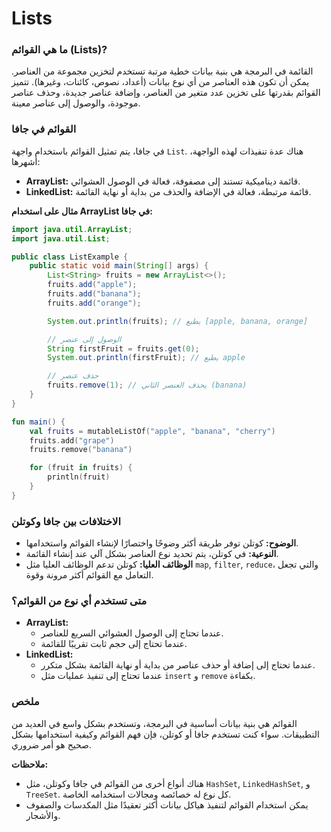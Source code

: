 # Lists

### ما هي القوائم (Lists)?

القائمة في البرمجة هي بنية بيانات خطية مرتبة تستخدم لتخزين مجموعة من العناصر. يمكن أن تكون هذه العناصر من أي نوع بيانات (أعداد، نصوص، كائنات، وغيرها). تتميز القوائم بقدرتها على تخزين عدد متغير من العناصر، وإضافة عناصر جديدة، وحذف عناصر موجودة، والوصول إلى عناصر معينة.

### القوائم في جافا

في جافا، يتم تمثيل القوائم باستخدام واجهة `List`. هناك عدة تنفيذات لهذه الواجهة، أشهرها:

- **ArrayList:** قائمة ديناميكية تستند إلى مصفوفة، فعالة في الوصول العشوائي.
- **LinkedList:** قائمة مرتبطة، فعالة في الإضافة والحذف من بداية أو نهاية القائمة.

**مثال على استخدام ArrayList في جافا:**

```java
import java.util.ArrayList;
import java.util.List;

public class ListExample {
    public static void main(String[] args) {
        List<String> fruits = new ArrayList<>();
        fruits.add("apple");
        fruits.add("banana");
        fruits.add("orange");

        System.out.println(fruits); // يطبع [apple, banana, orange]

        // الوصول إلى عنصر
        String firstFruit = fruits.get(0);
        System.out.println(firstFruit); // يطبع apple

        // حذف عنصر
        fruits.remove(1); // يحذف العنصر الثاني (banana)
    }
}

```

```kotlin
fun main() {
    val fruits = mutableListOf("apple", "banana", "cherry")
    fruits.add("grape")
    fruits.remove("banana")

    for (fruit in fruits) {
        println(fruit)
    }
}

```

### الاختلافات بين جافا وكوتلن

- **الوضوح:** كوتلن توفر طريقة أكثر وضوحًا واختصارًا لإنشاء القوائم واستخدامها.
- **النوعية:** في كوتلن، يتم تحديد نوع العناصر بشكل آلي عند إنشاء القائمة.
- **الوظائف العليا:** كوتلن تدعم الوظائف العليا مثل `map`, `filter`, `reduce`، والتي تجعل التعامل مع القوائم أكثر مرونة وقوة.

### متى تستخدم أي نوع من القوائم؟

- **ArrayList:**
    - عندما تحتاج إلى الوصول العشوائي السريع للعناصر.
    - عندما تحتاج إلى حجم ثابت تقريبًا للقائمة.
- **LinkedList:**
    - عندما تحتاج إلى إضافة أو حذف عناصر من بداية أو نهاية القائمة بشكل متكرر.
    - عندما تحتاج إلى تنفيذ عمليات مثل `insert` و `remove` بكفاءة.

### ملخص

القوائم هي بنية بيانات أساسية في البرمجة، وتستخدم بشكل واسع في العديد من التطبيقات. سواء كنت تستخدم جافا أو كوتلن، فإن فهم القوائم وكيفية استخدامها بشكل صحيح هو أمر ضروري.

**ملاحظات:**

- هناك أنواع أخرى من القوائم في جافا وكوتلن، مثل `HashSet`, `LinkedHashSet`, و `TreeSet`. كل نوع له خصائصه ومجالات استخدامه الخاصة.
- يمكن استخدام القوائم لتنفيذ هياكل بيانات أكثر تعقيدًا مثل المكدسات والصفوف والأشجار.
